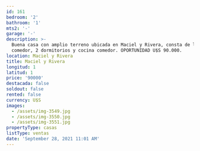 ```yaml
---
id: 161
bedroom: '2'
bathroom: '1'
mts2: '-'
garage: '-'
description: >-
  Buena casa con amplio terreno ubicada en Maciel y Rivera, consta de living
  comedor, 2 dormitorios y cocina comedor. OPORTUNIDAD U$S 90.000.
location: Maciel y Rivera
title: Maciel y Rivera
longitud: 1
latitud: 1
price: '90000'
destacada: false
soldout: false
rented: false
currency: U$S
images:
  - /assets/img-3549.jpg
  - /assets/img-3550.jpg
  - /assets/img-3551.jpg
propertyType: casas
listType: ventas
date: 'September 28, 2021 11:01 AM'
---
```



